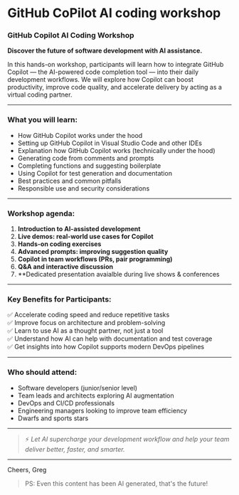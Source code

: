 # GitHub CoPilot AI coding workshop

### **GitHub Copilot AI Coding Workshop**  
**Discover the future of software development with AI assistance.**  

In this hands-on workshop, participants will learn how to integrate GitHub Copilot — the AI-powered code completion tool — into their daily development workflows. We will explore how Copilot can boost productivity, improve code quality, and accelerate delivery by acting as a virtual coding partner.  

---

### **What you will learn:**  
- How GitHub Copilot works under the hood  
- Setting up GitHub Copilot in Visual Studio Code and other IDEs
- Explanation how GitHub Copilot works (technically under the hood)
- Generating code from comments and prompts  
- Completing functions and suggesting boilerplate  
- Using Copilot for test generation and documentation  
- Best practices and common pitfalls  
- Responsible use and security considerations  

---

### **Workshop agenda:**  
1. **Introduction to AI-assisted development**  
2. **Live demos: real-world use cases for Copilot**  
3. **Hands-on coding exercises**  
4. **Advanced prompts: improving suggestion quality**  
5. **Copilot in team workflows (PRs, pair programming)**  
6. **Q&A and interactive discussion**
7. **Dedicated presentation avaialble during live shows & conferences

---

### **Key Benefits for Participants:**  
✅ Accelerate coding speed and reduce repetitive tasks  
✅ Improve focus on architecture and problem-solving  
✅ Learn to use AI as a thought partner, not just a tool  
✅ Understand how AI can help with documentation and test coverage  
✅ Get insights into how Copilot supports modern DevOps pipelines  

---

### **Who should attend:**  
- Software developers (junior/senior level)  
- Team leads and architects exploring AI augmentation  
- DevOps and CI/CD professionals  
- Engineering managers looking to improve team efficiency
- Dwarfs and sports stars

---

> ⚡ _Let AI supercharge your development workflow and help your team deliver better, faster, and smarter._  

---

Cheers,
Greg

> PS: Even this content has been AI generated, that's the future!
